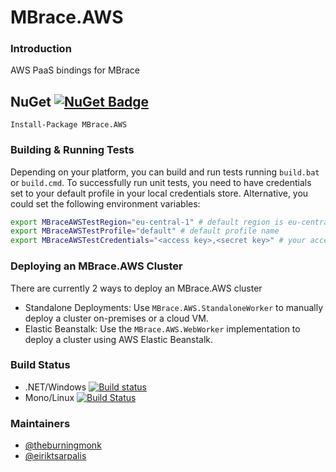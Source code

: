 # MBrace.AWS

### Introduction 

AWS PaaS bindings for MBrace

## NuGet [![NuGet Badge](https://buildstats.info/nuget/MBrace.AWS?includePreReleases=true)](https://www.nuget.org/packages/MBrace.AWS)
`Install-Package MBrace.AWS`

### Building & Running Tests

Depending on your platform, you can build and run tests running `build.bat` or `build.cmd`. To successfully run unit tests, you need to have credentials set to your default profile in your local credentials store. Alternative, you could set the following environment variables:
```bash
export MBraceAWSTestRegion="eu-central-1" # default region is eu-central-1
export MBraceAWSTestProfile="default" # default profile name
export MBraceAWSTestCredentials="<access key>,<secret key>" # your access & secret keys for accessing DynamoDB
```

### Deploying an MBrace.AWS Cluster

There are currently 2 ways to deploy an MBrace.AWS cluster
* Standalone Deployments: Use `MBrace.AWS.StandaloneWorker` to manually deploy a cluster on-premises or a cloud VM.
* Elastic Beanstalk: Use the `MBrace.AWS.WebWorker` implementation to deploy a cluster using AWS Elastic Beanstalk.

### Build Status

* .NET/Windows [![Build status](https://ci.appveyor.com/api/projects/status/agctped28mcs1ukk?svg=true)](https://ci.appveyor.com/project/nessos/mbrace-aws)
* Mono/Linux [![Build Status](https://travis-ci.org/mbraceproject/MBrace.AWS.png?branch=master)](https://travis-ci.org/mbraceproject/MBrace.AWS/branches)


### Maintainers

* [@theburningmonk](https://twitter.com/theburningmonk)
* [@eiriktsarpalis](https://twitter.com/eiriktsarpalis)
